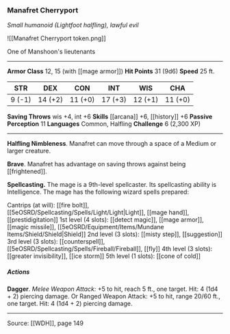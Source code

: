 ### Manafret Cherryport
_Small humanoid (Lightfoot halfling), lawful evil_

![[Manafret Cherryport token.png]]

One of Manshoon's lieutenants






---

**Armor Class** 12, 15 (with [[mage armor]])
**Hit Points** 31 (9d6)
**Speed** 25 ft.

| STR     | DEX     | CON     | INT     | WIS     | CHA     |
|---------|---------|---------|---------|---------|---------|
| 9 (-1) | 14 (+2) | 11 (+0) | 17 (+3) | 12 (+1) | 11 (+0) |

**Saving Throws** wis +4, int +6
**Skills** [[arcana]] +6, [[history]] +6
**Passive Perception** 11
**Languages** Common, Halfling
**Challenge** 6 (2,300 XP)

---

**Halfling Nimbleness**. Manafret can move through a space of a Medium or larger creature.

**Brave**. Manafret has advantage on saving throws against being [[frightened]].

**Spellcasting.** The mage is a 9th-level spellcaster. Its spellcasting ability is Intelligence. The mage has the following wizard spells prepared:

Cantrips (at will): [[fire bolt]], [[5eOSRD/Spellcasting/Spells/Light/Light|Light]], [[mage hand]], [[prestidigitation]]
1st level (4 slots): [[detect magic]], [[mage armor]], [[magic missile]], [[5eOSRD/Equipment/Items/Mundane Items/Shield/Shield|Shield]]
2nd level (3 slots): [[misty step]], [[suggestion]]
3rd level (3 slots): [[counterspell]], [[5eOSRD/Spellcasting/Spells/Fireball/Fireball]], [[fly]]
4th level (3 slots): [[greater invisibility]], [[ice storm]]
5th level (1 slots): [[cone of cold]]

##### Actions
**Dagger**. _Melee Weapon Attack:_ +5 to hit, reach 5 ft., one target. Hit: 4 (1d4 + 2) piercing damage. Or Ranged Weapon Attack: +5 to hit, range 20/60 ft., one target. Hit: 4 (1d4 + 2) piercing damage.


---

Source: [[WDH]], page 149